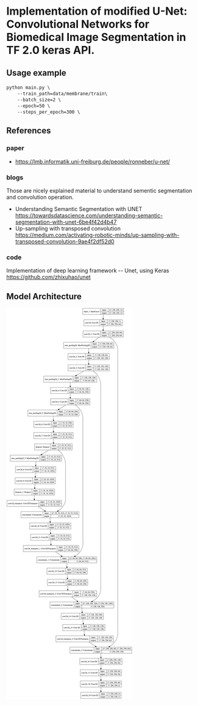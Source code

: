 # Implementation of modified U-Net: Convolutional Networks for Biomedical Image Segmentation in TF 2.0 keras API.

## Usage example
```
python main.py \
    --train_path=data/membrane/train\
    --batch_size=2 \
    --epoch=50 \
    --steps_per_epoch=300 \
```

## References
### paper
- https://lmb.informatik.uni-freiburg.de/people/ronneber/u-net/

### blogs
Those are nicely explained material to understand sementic segmentation and convolution operation.

- Understanding Semantic Segmentation with UNET
https://towardsdatascience.com/understanding-semantic-segmentation-with-unet-6be4f42d4b47
- Up-sampling with transposed convolution https://medium.com/activating-robotic-minds/up-sampling-with-transposed-convolution-9ae4f2df52d0


### code
Implementation of deep learning framework -- Unet, using Keras https://github.com/zhixuhao/unet

## Model Architecture
![](https://github.com/minoring/unet/blob/master/model.png)
